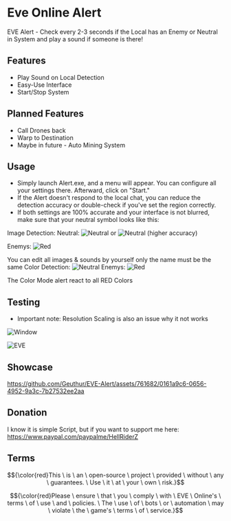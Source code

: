 # Eve Online Alert

EVE Alert - Check every 2-3 seconds if the Local has an Enemy or Neutral in System and play a sound if someone is there!

## Features

- Play Sound on Local Detection
- Easy-Use Interface
- Start/Stop System

## Planned Features

- Call Drones back
- Warp to Destination
- Maybe in future - Auto Mining System

## Usage
- Simply launch Alert.exe, and a menu will appear. You can configure all your settings there. Afterward, click on "Start."
- If the Alert doesn't respond to the local chat, you can reduce the detection accuracy or double-check if you've set the region correctly.
- If both settings are 100% accurate and your interface is not blurred, make sure that your neutral symbol looks like this:

Image Detection:
Neutral:    ![Neutral](https://i.imgur.com/SdjoIs6.png) or ![Neutral](https://i.imgur.com/L7hy58Y.png) (higher accuracy)

Enemys:     ![Red](https://i.imgur.com/O0VTT69.png)

You can edit all images & sounds by yourself only the name must be the same
Color Detection:
![Neutral](https://i.imgur.com/L7hy58Y.png)
Enemys:     ![Red](https://i.imgur.com/O0VTT69.png)

The Color Mode alert react to all RED Colors

## Testing
- Important note: Resolution Scaling is also an issue why it not works

![Window](https://i.imgur.com/e0X2sGM.png)

![EVE](https://i.imgur.com/08hxzIj.png)
  
## Showcase

https://github.com/Geuthur/EVE-Alert/assets/761682/0161a9c6-0656-4952-9a3c-7b27532ee2aa

## Donation

I know it is simple Script, but if you want to support me here:
https://www.paypal.com/paypalme/HellRiderZ

## Terms
$${\color{red}This \ is \ an \ open-source \ project \ provided \ without \ any \ guarantees. \ Use \ it \ at \ your \ own \ risk.}$$

$${\color{red}Please \ ensure \ that \ you \ comply \ with \ EVE \ Online's \ terms \ of \ use \ and \ policies. \ The \ use \ of \ bots \ or \ automation \ may \ violate \ the \ game's \ terms \ of \ service.}$$
